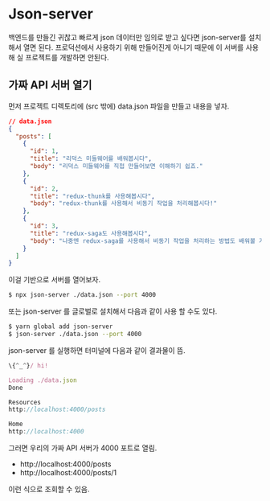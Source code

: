 # Json-server

백엔드를 만들긴 귀찮고 빠르게 json 데이터만 임의로 받고 싶다면 json-server를 설치해서 열면 된다. 프로덕션에서 사용하기 위해 만들어진게 아니기 때문에 이 서버를 사용해 실 프로젝트를 개발하면 안된다.

## 가짜 API 서버 열기

먼저 프로젝트 디렉토리에 (src 밖에) data.json 파일을 만들고 내용을 넣자.

```json
// data.json
{
  "posts": [
    {
      "id": 1,
      "title": "리덕스 미들웨어를 배워봅시다",
      "body": "리덕스 미들웨어를 직접 만들어보면 이해하기 쉽죠."
    },
    {
      "id": 2,
      "title": "redux-thunk를 사용해봅시다",
      "body": "redux-thunk를 사용해서 비동기 작업을 처리해봅시다!"
    },
    {
      "id": 3,
      "title": "redux-saga도 사용해봅시다",
      "body": "나중엔 redux-saga를 사용해서 비동기 작업을 처리하는 방법도 배워볼 거예요."
    }
  ]
}
```

이걸 기반으로 서버를 열어보자.

```bash
$ npx json-server ./data.json --port 4000
```

또는 json-server 를 글로벌로 설치해서 다음과 같이 사용 할 수도 있다.

```bash
$ yarn global add json-server
$ json-server ./data.json --port 4000
```

json-server 를 실행하면 터미널에 다음과 같이 결과물이 뜸.

```javascript
\{^_^}/ hi!

Loading ./data.json
Done

Resources
http://localhost:4000/posts

Home
http://localhost:4000
```

그러면 우리의 가짜 API 서버가 4000 포트로 열림.

- http://localhost:4000/posts
- http://localhost:4000/posts/1

이런 식으로 조회할 수 있음.

